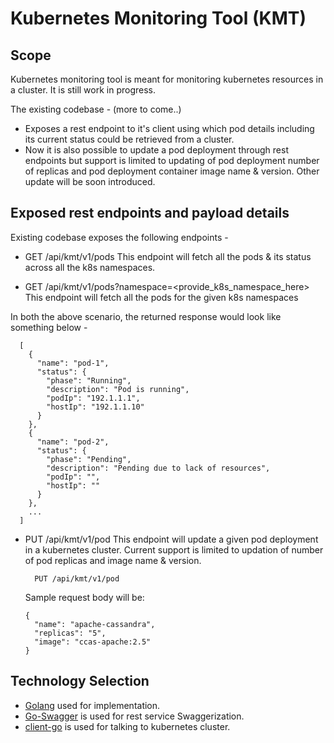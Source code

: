 # Kubernetes Monitoring Tool (KMT)
## Scope
Kubernetes monitoring tool is meant for monitoring kubernetes resources in a cluster. It is still work in progress.

The existing codebase - (more to come..)
* Exposes a rest endpoint to it's client using which pod details including its current status could be retrieved from
  a cluster.
* Now it is also possible to update a pod deployment through rest endpoints but support is limited to updating of pod 
  deployment number of replicas and pod deployment container image name & version. Other update will be soon introduced.

## Exposed rest endpoints and payload details
Existing codebase exposes the following endpoints -
* GET /api/kmt/v1/pods
  This endpoint will fetch all the pods & its status across all the k8s namespaces. 
  
* GET /api/kmt/v1/pods?namespace=<provide_k8s_namespace_here>
  This endpoint will fetch all the pods for the given k8s namespaces

In both the above scenario, the returned response would look like something below -
    
  ```
    [
      {
        "name": "pod-1",
        "status": {
          "phase": "Running",
          "description": "Pod is running",
          "podIp": "192.1.1.1",
          "hostIp": "192.1.1.10"
        }
      },
      {
        "name": "pod-2",
        "status": {
          "phase": "Pending",
          "description": "Pending due to lack of resources",
          "podIp": "",
          "hostIp": ""
        }
      },
      ...
    ]
  ```
* PUT /api/kmt/v1/pod
  This endpoint will update a given pod deployment in a kubernetes cluster. Current support is limited to updation of 
  number of pod replicas and image name & version.
  ```
    PUT /api/kmt/v1/pod
   ```

    Sample request body will be:

    ```
    {
      "name": "apache-cassandra",
      "replicas": "5",
      "image": "ccas-apache:2.5"
    }
  ```

## Technology Selection
* [Golang](https://golang.org/) used for implementation.
* [Go-Swagger](https://github.com/go-swagger/go-swagger) is used for rest service Swaggerization.
* [client-go](https://github.com/kubernetes/client-go) is used for talking to kubernetes cluster.